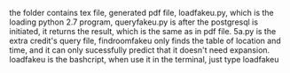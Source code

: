 the folder contains tex file, generated pdf file, loadfakeu.py, which is the loading python 2.7 program, queryfakeu.py is after the postgresql is initiated, it returns the result, which is the same as in pdf file. 5a.py is the extra credit's query file, findroomfakeu only finds the table of location and time, and it can only sucessfully predict that it doesn't need expansion. loadfakeu is the bashcript, when use it in the terminal, just type loadfakeu <argument>
